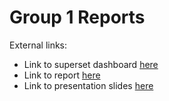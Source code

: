 # Group 1 Reports

External links:
* Link to superset dashboard [here](http://ec2-3-84-157-243.compute-1.amazonaws.com:8088/r/31)
* Link to report [here](https://docs.google.com/document/d/1r9--d895eDUfna46R_dUtVNab29V3w1jxeD70dXCdtU/edit?usp=sharing)
* Link to presentation slides [here](https://docs.google.com/presentation/d/1N9R94djlO4Y3IC7WHYJ2YJnBG_CjNYiH5ZXTs52JPcY/edit?usp=sharing)
